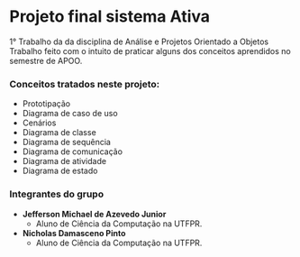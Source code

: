 # Projeto final sistema Ativa
1° Trabalho da da disciplina de Análise e Projetos Orientado a Objetos
Trabalho feito com o intuito de praticar alguns dos conceitos aprendidos no semestre de APOO.  

### Conceitos tratados neste projeto:
* Prototipação
* Diagrama de caso de uso
* Cenários
* Diagrama de classe
* Diagrama de sequência
* Diagrama de comunicação
* Diagrama de atividade
* Diagrama de estado

### Integrantes do grupo
* **Jefferson Michael de Azevedo Junior**
  * Aluno de Ciência da Computação na UTFPR.
* **Nicholas Damasceno Pinto**
  * Aluno de Ciência da Computação na UTFPR.
